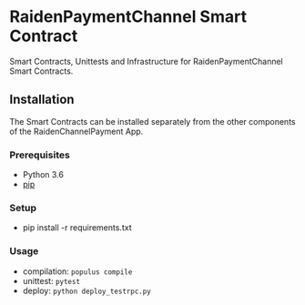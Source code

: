 # RaidenPaymentChannel Smart Contract

Smart Contracts, Unittests and Infrastructure for RaidenPaymentChannel Smart Contracts.

## Installation

The Smart Contracts can be installed separately from the other components of the RaidenChannelPayment App.

### Prerequisites

 * Python 3.6
 * [pip](https://pip.pypa.io/en/stable/)

### Setup

 * pip install -r requirements.txt

### Usage

 * compilation: `populus compile`
 * unittest:    `pytest`
 * deploy:      `python deploy_testrpc.py`
